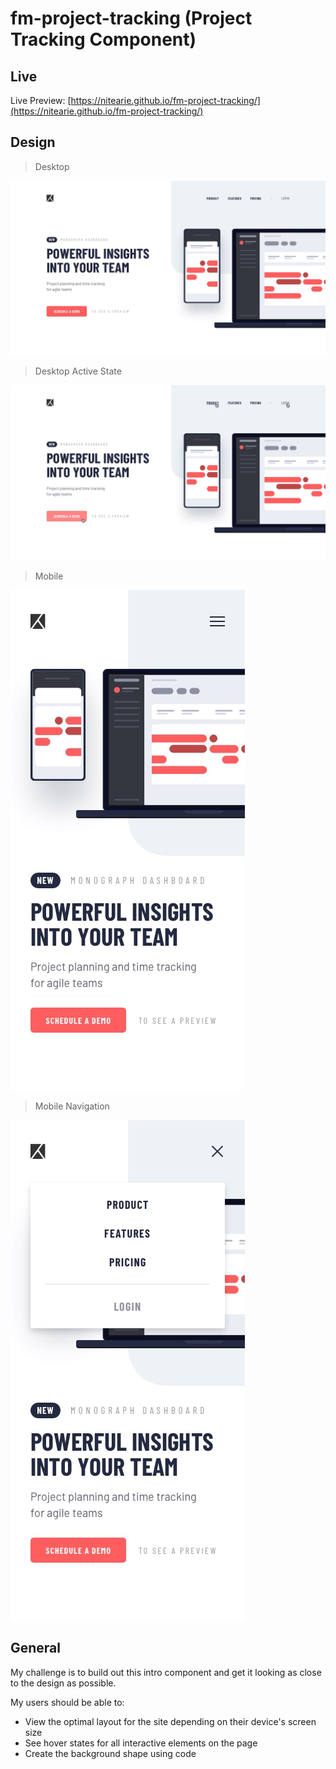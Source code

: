 # fm-project-tracking (Project Tracking Component)

## Live

Live Preview: [https://nitearie.github.io/fm-project-tracking/](https://nitearie.github.io/fm-project-tracking/)

## Design 

> Desktop

![Desktop Design](./design/desktop-design.jpg)

> Desktop Active State

![Desktop Active State](./design/active-states.jpg)

> Mobile

![Mobile Design](./design/mobile-design.jpg)

> Mobile Navigation

![Mobile Navigation Design](./design/mobile-navigation.jpg)

## General

My challenge is to build out this intro component and get it looking as close to the design as possible.

My users should be able to:

- View the optimal layout for the site depending on their device's screen size
- See hover states for all interactive elements on the page
- Create the background shape using code
